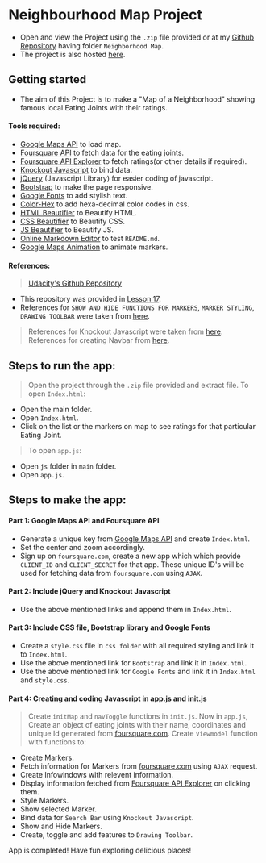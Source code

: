 # Neighbourhood Map Project

* Open and view the Project using the `.zip` file provided or at my [Github Repository](https://github.com/madhur-taneja/Front-End-Projects) having folder `Neighborhood Map`.
* The project is also hosted [here](https://madhur-taneja.github.io/Neighborhood-Map/).

## Getting started

* The aim of this Project is to make a "Map of a Neighborhood" showing famous local Eating Joints with their ratings.

#### Tools required:
* [Google Maps API](https://developers.google.com/maps/web/) to load map.
* [Foursquare API](https://foursquare.com/developers/app/XQ2I0ONGSSVL1DYQYSK2Q0ERIM5ASTRANA5FRG41HTTXVKQB) to fetch data for the eating joints.
* [Foursquare API Explorer] to fetch ratings(or other details if required).
* [Knockout Javascript](http://knockoutjs.com/downloads/knockout-3.4.2.js) to bind data.
* [jQuery](https://code.jquery.com/jquery-3.2.1.min.js) (Javascript Library) for easier coding of javascript.
* [Bootstrap](https://maxcdn.bootstrapcdn.com/bootstrap/3.3.7/css/bootstrap.min.css) to make the page responsive.
* [Google Fonts](https://fonts.google.com/specimen/Pacifico?selection.family=Pacifico) to add stylish text.
* [Color-Hex](http://www.color-hex.com/) to add hexa-decimal color codes in css.
* [HTML Beautifier](http://www.freeformatter.com/html-formatter.html) to Beautify HTML.
* [CSS Beautifier](http://www.freeformatter.com/css-beautifier.html) to Beautify CSS.
* [JS Beautifier](http://www.freeformatter.com/javascript-beautifier.html) to Beautify JS.
* [Online Markdown Editor](http://dillinger.io/) to test `README.md`.
* [Google Maps Animation](https://developers.google.com/maps/documentation/javascript/examples/marker-animations) to animate markers.

#### References:
> [Udacity's Github Repository](https://github.com/udacity/ud864)
* This repository was provided in [Lesson 17](https://classroom.udacity.com/nanodegrees/nd001/parts/e87c34bf-a9c0-415f-b007-c2c2d7eead73/modules/4fd8d440-9428-4de7-93c0-4dca17a36700/lessons/8304370457/concepts/83122494440923).
* References for `SHOW AND HIDE FUNCTIONS FOR MARKERS`, `MARKER STYLING`, `DRAWING TOOLBAR` were taken from [here](https://github.com/udacity/ud864/blob/master/Project_Code_7_Drawing.html).
> References for Knockout Javascript were taken from [here](http://knockoutjs.com/documentation/event-binding.html).
> References for creating Navbar from [here](https://codepen.io/simoberny/pen/pJZJQY).

## Steps to run the app:
> Open the project through the `.zip` file provided and extract file.
> To open `Index.html`:
* Open the main folder.
* Open `Index.html`.
* Click on the list or the markers on map to see ratings for that particular Eating Joint.
> To open `app.js`:
* Open `js` folder in `main` folder.
* Open `app.js`.

## Steps to make the app:
#### Part 1: Google Maps API and Foursquare API
* Generate a unique key from [Google Maps API](https://developers.google.com/maps/web/) and create `Index.html`.
* Set the center and zoom accordingly.
* Sign up on `foursquare.com`, create a new app which which provide `CLIENT_ID` and `CLIENT_SECRET` for that app. These unique ID's will be used for fetching data from `foursquare.com` using `AJAX`.

#### Part 2: Include jQuery and Knockout Javascript
* Use the above mentioned links and append them in `Index.html`.

#### Part 3: Include CSS file, Bootstrap library and Google Fonts
* Create a `style.css` file in `css folder` with all required styling and link it to `Index.html`.
* Use the above mentioned link for `Bootstrap` and link it in `Index.html`.
* Use the above mentioned link for `Google Fonts` and link it in `Index.html` and `style.css`.

#### Part 4: Creating and coding Javascript in app.js and init.js
> Create `initMap` and `navToggle` functions in `init.js`.
> Now in `app.js`, Create an object of eating joints with their name, coordinates and unique Id generated from [foursquare.com].
> Create `Viewmodel` function with functions to:
* Create Markers.
* Fetch information for Markers from [foursquare.com] using `AJAX` request.
* Create Infowindows with relevent information.
* Display information fetched from [Foursquare API Explorer] on clicking them.
* Style Markers. 
* Show selected Marker.
* Bind data for `Search Bar` using `Knockout Javascript`. 
* Show and Hide Markers.
* Create, toggle and add features to `Drawing Toolbar`.

App is completed! Have fun exploring delicious places!

[foursquare.com]: <https://foursquare.com/explore?mode=url&ne=28.596279%2C77.060477&q=Food&sw=28.585784%2C77.045778)>
[Foursquare API Explorer]: <https://developer.foursquare.com/docs/explore#req=venues/50d6d789498ee282996ddce4>
